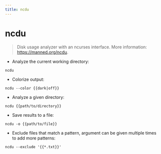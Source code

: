 ```yaml
---
title: ncdu
---
```

# ncdu

> Disk usage analyzer with an ncurses interface.
> More information: <https://manned.org/ncdu>.

- Analyze the current working directory:

`ncdu`

- Colorize output:

`ncdu --color {{dark|off}}`

- Analyze a given directory:

`ncdu {{path/to/directory}}`

- Save results to a file:

`ncdu -o {{path/to/file}}`

- Exclude files that match a pattern, argument can be given multiple times to add more patterns:

`ncdu --exclude '{{*.txt}}'`
